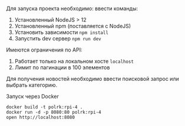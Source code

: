 Для запуска проекта необходимо: ввести команды:
1. Установленный NodeJS > 12
2. Установленный npm (поставляется с NodeJS)
3. Установить зависимости `npm install`
4. Запустить dev сервер `npm run dev`

Имеются ограничения по API:
1. Работает только на локальном хосте `localhost`
2. Лимит по пагинации в 100 элементов

Для получения новостей необходимо ввести поисковой запрос или выбрать категорию.

Запуск через Docker
```
docker build -t polrk:rpi-4 .
docker run -d -p 8080:80 polrk:rpi-4
open http://localhost:8080
```
